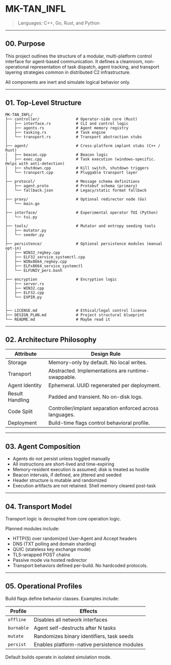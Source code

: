 # MK-TAN_INFL  
  
  
> Languages: C++, Go, Rust, and Python    
  
---  
  
## 00. Purpose  
  
This project outlines the structure of a modular, multi-platform control interface for agent-based communication. It defines a cleanroom, non-operational representation of task dispatch, agent tracking, and transport layering strategies common in distributed C2 infrastructure.  
  
All components are inert and simulate logical behavior only.  
  
---  
  
## 01. Top-Level Structure  


```
MK-TAN_INFL/  
├── controller/                # Operator-side core (Rust)  
│   ├── interface.rs           # CLI and control logic  
│   ├── agents.rs              # Agent memory registry  
│   ├── tasking.rs             # Task engine  
│   └── transport.rs           # Transport abstraction stubs  
│  
├── agent/                     # Cross-platform implant stubs (C++ / Rust)  
│   ├── beacon.cpp             # Beacon logic  
│   ├── exec.cpp               # Task execution (windows-specific. Helps with anti-detection)  
│   ├── shutdown.cpp           # Kill switch, shutdown triggers  
│   └── transport.cpp          # Pluggable transport layer  
│  
├── protocol/                  # Message schema definitions  
│   ├── agent.proto            # Protobuf schema (primary)  
│   └── fallback.json          # Legacy/static format fallback  
│  
├── proxy/                     # Optional redirector node (Go)  
│   └── main.go  
│  
├── interface/                 # Experimental operator TUI (Python)  
│   └── tui.py  
│  
├── tools/                     # Mutator and entropy seeding tools  
│   ├── mutator.py  
│   └── seeder.py  
│  
├── persistence/               # Optional persistence modules (manual opt-in)  
│   ├── WIN32_regkey.cpp  
│   ├── ELF32_service_systemctl.cpp  
│   ├── WINx8664_regkey.cpp
│   ├── ELFx8664_service_systemctl
│   └── ELFUNIV_pers.bash
│
├── encryption                 # Encryption logic
│   ├── server.rs
│   ├── WIN32.cpp
│   ├── ELF32.cpp
│   └── EXPIR.py
│
│
├── LICENSE.md                 # Ethical/legal control license  
├── DESIGN_PLAN.md             # Project structural blueprint  
└── README.md                  # Maybe read it
```
---  


## 02. Architecture Philosophy


| Attribute       | Design Rule |
|----------------|-------------|
| Storage        | Memory-only by default. No local writes. |
| Transport      | Abstracted. Implementations are runtime-swappable. |
| Agent Identity | Ephemeral. UUID regenerated per deployment. |
| Result Handling| Padded and transient. No on-disk logs. |
| Code Split     | Controller/implant separation enforced across languages. |
| Deployment     | Build-time flags control behavioral profile. |


---


## 03. Agent Composition


- Agents do not persist unless toggled manually
- All instructions are short-lived and time-expiring
- Memory-resident execution is assumed; disk is treated as hostile
- Beacon intervals, if defined, are jittered and seeded
- Header structure is mutable and randomized
- Execution artifacts are not retained. Shell memory cleared post-task

---


## 04. Transport Model


Transport logic is decoupled from core operation logic.


Planned modules include:
- HTTP(S) over randomized User-Agent and Accept headers
- DNS (TXT polling and domain sharding)
- QUIC (stateless key exchange mode)
- TLS-wrapped POST chains
- Passive mode via hosted redirector
- Transport behaviors defined per-build. No hardcoded protocols.

---


## 05. Operational Profiles


Build flags define behavior classes. Examples include:


| Profile        | Effects |
|----------------|---------|
| `offline`      | Disables all network interfaces |
| `burnable`     | Agent self-destructs after N tasks |
| `mutate`       | Randomizes binary identifiers, task seeds |
| `persist`      | Enables platform-native persistence modules |


Default builds operate in isolated simulation mode.
 

